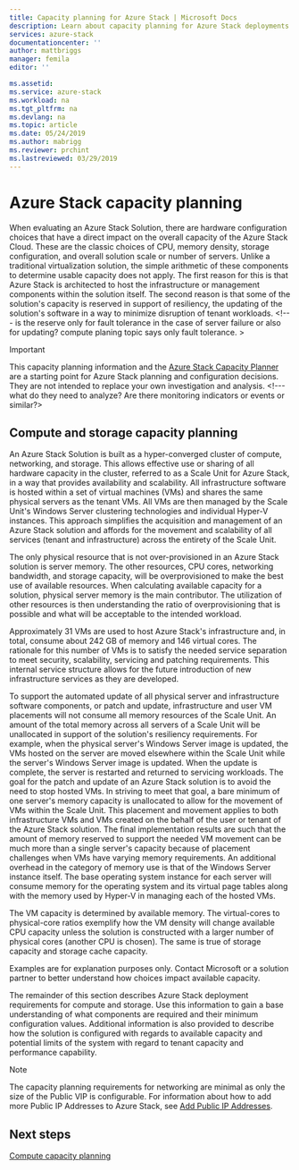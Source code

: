 ```yaml
---
title: Capacity planning for Azure Stack | Microsoft Docs
description: Learn about capacity planning for Azure Stack deployments.
services: azure-stack
documentationcenter: ''
author: mattbriggs
manager: femila
editor: ''

ms.assetid:
ms.service: azure-stack
ms.workload: na
ms.tgt_pltfrm: na
ms.devlang: na
ms.topic: article
ms.date: 05/24/2019
ms.author: mabrigg
ms.reviewer: prchint
ms.lastreviewed: 03/29/2019
---
```


# Azure Stack capacity planning
When evaluating an Azure Stack Solution, there are hardware configuration choices that have a direct impact on the overall capacity of the Azure Stack Cloud. These are the classic choices of CPU, memory density, storage configuration, and overall solution scale or number of servers. Unlike a traditional virtualization solution, the simple arithmetic of these components to determine usable capacity does not apply. The first reason for this is that Azure Stack is architected to host the infrastructure or management components within the solution itself. The second reason is that some of the solution's capacity is reserved in support of resiliency, the updating of the solution's software in a way to minimize disruption of tenant workloads. <!--- is the reserve only for fault tolerance in the case of server failure or also for updating? compute planing topic says only fault tolerance. >

> [!IMPORTANT]
> This capacity planning information and the [Azure Stack Capacity Planner](https://aka.ms/azstackcapacityplanner) are a starting point for Azure Stack planning and configuration decisions. They are not intended to replace your own investigation and analysis. <!--- what do they need to analyze? Are there monitoring indicators or events or similar?>

## Compute and storage capacity planning
An Azure Stack Solution is built as a hyper-converged cluster of compute, networking, and storage. This allows effective use or sharing of all hardware capacity in the cluster, referred to as a Scale Unit for Azure Stack, in a way that provides availability and scalability. All infrastructure software is hosted within a set of virtual machines (VMs) and shares the same physical servers as the tenant VMs. All VMs are then managed by the Scale Unit's Windows Server clustering technologies and individual Hyper-V instances. This approach simplifies the acquisition and management of an Azure Stack solution and affords for the movement and scalability of all services (tenant and infrastructure) across the entirety of the Scale Unit.

The only physical resource that is not over-provisioned in an Azure Stack solution is server memory. The other resources, CPU cores, networking bandwidth, and storage capacity, will be overprovisioned to make the best use of available resources. When calculating available capacity for a solution, physical server memory is the main contributor. The utilization of other resources is then understanding the ratio of overprovisioning that is possible and what will be acceptable to the intended workload.

Approximately 31 VMs are used to host Azure Stack's infrastructure and, in total, consume about 242 GB of memory and 146 virtual cores. The rationale for this number of VMs is to satisfy the needed service separation to meet security, scalability, servicing and patching requirements. This internal service structure allows for the future introduction of new infrastructure services as they are developed.

To support the automated update of all physical server and infrastructure software components, or patch and update, infrastructure and user VM placements will not consume all memory resources of the Scale Unit. An amount of the total memory across all servers of a Scale Unit will be unallocated in support of the solution's resiliency requirements. For example, when the physical server's Windows Server image is updated, the VMs hosted on the server are moved elsewhere within the Scale Unit while the server's Windows Server image is updated. When the update is complete, the server is restarted and returned to servicing workloads. The goal for the patch and update of an Azure Stack solution is to avoid the need to stop hosted VMs. In striving to meet that goal, a bare minimum of one server's memory capacity is unallocated to allow for the movement of VMs within the Scale Unit. This placement and movement applies to both infrastructure VMs and VMs created on the behalf of the user or tenant of the Azure Stack solution. The final implementation results are such that the amount of memory reserved to support the needed VM movement can be much more than a single server's capacity because of placement challenges when VMs have varying memory requirements. An additional overhead in the category of memory use is that of the Windows Server instance itself. The base operating system instance for each server will consume memory for the operating system and its virtual page tables along with the memory used by Hyper-V in managing each of the hosted VMs.

The VM capacity is determined by available memory. The virtual-cores to physical-core ratios exemplify how the VM density will change available CPU capacity unless the solution is constructed with a larger number of physical cores (another CPU is chosen). The same is true of storage capacity and storage cache capacity.

Examples are for explanation purposes only. Contact Microsoft or a solution partner to better understand how choices impact available capacity.

The remainder of this section describes Azure Stack deployment requirements for compute and storage. Use this information to gain a base understanding of what components are required and their minimum configuration values. Additional information is also provided to describe how the solution is configured with regards to available capacity and potential limits of the system with regard to tenant capacity and performance capability.

> [!NOTE]
> The capacity planning requirements for networking are minimal as only the size of the Public VIP is configurable. For information about how to add more Public IP Addresses to Azure Stack, see [Add Public IP Addresses](azure-stack-add-ips.md).


## Next steps
[Compute capacity planning](capacity-planning-compute.md)
